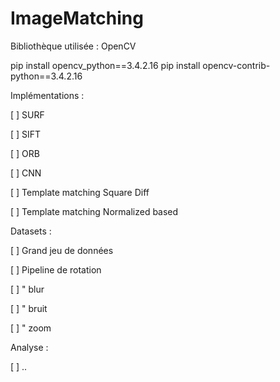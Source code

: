 # ImageMatching

Bibliothèque utilisée : OpenCV

 pip install opencv_python==3.4.2.16 
 pip install opencv-contrib-python==3.4.2.16
 
 Implémentations :
 
[ ] SURF

[ ] SIFT

[ ] ORB

[ ] CNN

[ ] Template matching Square Diff

[ ] Template matching Normalized based


Datasets :

[ ] Grand jeu de données

[ ] Pipeline de rotation

[ ]       "              blur

[ ]       "              bruit

[ ]       "              zoom

Analyse :

[ ] ..
